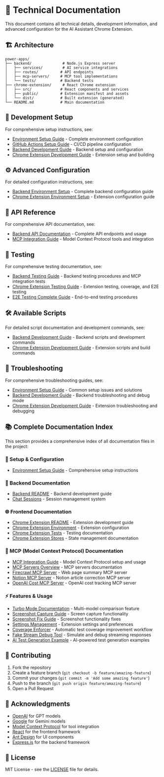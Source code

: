 # 🔧 Technical Documentation

This document contains all technical details, development information, and advanced configuration for the AI Assistant Chrome Extension.

## 🏗️ Architecture

```
power-apps/
├── backend/              # Node.js Express server
│   ├── services/         # AI service integrations
│   ├── routes/          # API endpoints
│   ├── mcp-servers/     # MCP tool implementations
│   └── tests/           # Backend tests
├── chrome-extension/     # React Chrome extension
│   ├── src/             # React components and services
│   ├── public/          # Extension manifest and assets
│   └── dist/            # Built extension (generated)
└── README.md            # Main documentation
```

## 🚀 Development Setup

For comprehensive setup instructions, see:
- [Environment Setup Guide](./ENVIRONMENT_SETUP.md) - Complete environment configuration
- [GitHub Actions Setup Guide](./GITHUB_ACTIONS_SETUP.md) - CI/CD pipeline configuration
- [Backend Development Guide](./development/backend/BASIC_README.md) - Backend setup and configuration
- [Chrome Extension Development Guide](./development/frontend/BASIC_README.md) - Extension setup and building

## ⚙️ Advanced Configuration

For detailed configuration instructions, see:
- [Backend Environment Setup](./development/backend/BASIC_README.md) - Complete backend configuration guide
- [Chrome Extension Environment Setup](./development/frontend/ENVIRONMENT.md) - Extension configuration guide

## 🔌 API Reference

For comprehensive API documentation, see:
- [Backend API Documentation](./development/backend/BASIC_README.md) - Complete API endpoints and usage
- [MCP Integration Guide](./mcp/MCP_INTEGRATION_README.md) - Model Context Protocol tools and integration

## 🧪 Testing

For comprehensive testing documentation, see:
- [Backend Testing Guide](./development/backend/BASIC_README.md) - Backend testing procedures and MCP integration tests
- [Chrome Extension Testing Guide](./development/frontend/TESTS_README.md) - Extension testing, coverage, and E2E testing
- [E2E Testing Complete Guide](./testing/E2E_TESTING_COMPLETE_GUIDE.md) - End-to-end testing procedures

## 🛠️ Available Scripts

For detailed script documentation and development commands, see:
- [Backend Development Guide](./development/backend/BASIC_README.md) - Backend scripts and development commands
- [Chrome Extension Development Guide](./development/frontend/BASIC_README.md) - Extension scripts and build commands

## 🐛 Troubleshooting

For comprehensive troubleshooting guides, see:
- [Environment Setup Guide](./ENVIRONMENT_SETUP.md) - Common setup issues and solutions
- [Backend Development Guide](./development/backend/BASIC_README.md) - Backend troubleshooting and debug mode
- [Chrome Extension Development Guide](./development/frontend/BASIC_README.md) - Extension troubleshooting and debugging

## 📚 Complete Documentation Index

This section provides a comprehensive index of all documentation files in the project:

### 🚀 Setup & Configuration
- [Environment Setup Guide](./ENVIRONMENT_SETUP.md) - Comprehensive setup instructions

### 🤖 Backend Documentation
- [Backend README](./development/backend/BASIC_README.md) - Backend development guide
- [Chat Sessions](./development/backend/CHAT_SESSIONS_README.md) - Session management system

### 🌐 Frontend Documentation
- [Chrome Extension README](./development/frontend/BASIC_README.md) - Extension development guide
- [Chrome Extension Environment](./development/frontend/ENVIRONMENT.md) - Extension configuration
- [Chrome Extension Tests](./development/frontend/TESTS_README.md) - Testing documentation
- [Chrome Extension Stores](./development/frontend/STORES_README.md) - State management documentation

### 🔌 MCP (Model Context Protocol) Documentation
- [MCP Integration Guide](./mcp/MCP_INTEGRATION_README.md) - Model Context Protocol setup and usage
- [MCP Servers Overview](./mcp/MCP_SERVERS_README.md) - MCP servers documentation
- [Firecrawl MCP Server](./mcp/FIRECRAWL_MCP_README.md) - Web page summary MCP server
- [Notion MCP Server](./mcp/NOTION_MCP_README.md) - Notion article correction MCP server
- [OpenAI Cost MCP Server](./mcp/OPENAI_COST_MCP_README.md) - OpenAI cost tracking MCP server

### ⚡ Features & Usage
- [Turbo Mode Documentation](./features/TURBO_MODE_README.md) - Multi-model comparison feature
- [Screenshot Capture Guide](./features/SCREENSHOT_README.md) - Screen capture functionality
- [Screenshot Fix Guide](./features/SCREENSHOT_FIX_README.md) - Screenshot functionality fixes
- [Settings Management](./features/SETTINGS_README.md) - Extension settings and preferences
- [Coverage Enforcer](./features/COVERAGE_ENFORCER_README.md) - Automatic test coverage improvement workflow
- [Fake Stream Debug Tool](./features/FAKE_STREAM_DEBUG_README.md) - Simulate and debug streaming responses
- [AI Test Generation Example](./features/AI_TEST_GENERATION_EXAMPLE.md) - AI-powered test generation examples

## 🤝 Contributing

1. Fork the repository
2. Create a feature branch (`git checkout -b feature/amazing-feature`)
3. Commit your changes (`git commit -m 'Add some amazing feature'`)
4. Push to the branch (`git push origin feature/amazing-feature`)
5. Open a Pull Request

## 🙏 Acknowledgments

- [OpenAI](https://openai.com/) for GPT models
- [Google](https://ai.google.dev/) for Gemini models
- [Model Context Protocol](https://modelcontextprotocol.io/) for tool integration
- [React](https://reactjs.org/) for the frontend framework
- [Ant Design](https://ant.design/) for UI components
- [Express.js](https://expressjs.com/) for the backend framework

## 📄 License

MIT License - see the [LICENSE](../LICENSE) file for details.
